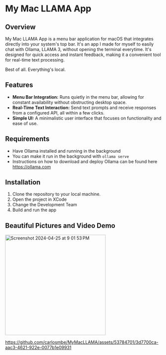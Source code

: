 # My Mac LLAMA App

## Overview

My Mac LLAMA App is a menu bar application for macOS that integrates directly into your system's top bar. 
It's an app I made for myself to easily chat with Ollama, LLAMA 3, without opening the terminal everytime.
It's designed for quick access and instant feedback, making it a convenient tool for real-time text processing.

Best of all. Everything's local.


## Features

- **Menu Bar Integration:** Runs quietly in the menu bar, allowing for constant availability without obstructing desktop space.
- **Real-Time Text Interaction:** Send text prompts and receive responses from a configured API, all within a few clicks.
- **Simple UI:** A minimalistic user interface that focuses on functionality and ease of use.

## Requirements
- Have Ollama installed and running in the background
- You can make it run in the background with `ollama serve`
- Instructions on how to download and deploy Ollama can be found here https://ollama.com


## Installation

1. Clone the repository to your local machine.
2. Open the project in XCode
3. Change the Development Team
4. Build and run the app

## Beautiful Pictures and Video Demo


<img width="324" alt="Screenshot 2024-04-25 at 9 01 53 PM" src="https://github.com/carlosmbe/MyMacLLAMA/assets/53784701/9d7c41d8-2914-4353-97f8-d3268ecdb0bb">


https://github.com/carlosmbe/MyMacLLAMA/assets/53784701/3d7700ca-aac3-4621-922e-0077b1e09931

